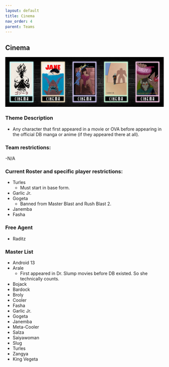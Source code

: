```yaml
---
layout: default
title: Cinema
nav_order: 4
parent: Teams
---
```

## Cinema

![](../images/cinema.jpg)

### Theme Description
- Any character that first appeared in a movie or OVA before appearing in the official DB manga or anime (if they appeared there at all).

### Team restrictions:
-N/A

### Current Roster and specific player restrictions:

- Turles
  - Must start in base form.
- Garlic Jr.
- Gogeta
   - Banned from Master Blast and Rush Blast 2. 
- Janemba
- Fasha

### Free Agent 

- Raditz 
  
### Master List
- Android 13
- Arale
  - First appeared in Dr. Slump movies before DB existed. So she technically counts.
- Bojack
- Bardock
- Broly
- Cooler
- Fasha
- Garlic Jr.
- Gogeta
- Janemba
- Meta-Cooler
- Salza
- Saiyawoman
- Slug
- Turles
- Zangya
- King Vegeta
